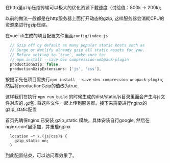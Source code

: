 在http里gzip压缩传输可以极大的优化资源下载速度（试验值：800k -> 200k);

以前的做法一般都是在http服务器上面打开动态的gzip, 这样服务器会消耗CPU的资源来进行gzip压缩。

在vue-cli生成的项目配置文件里面`config/index.js`

```js
  // Gzip off by default as many popular static hosts such as
  // Surge or Netlify already gzip all static assets for you.
  // Before setting to `true`, make sure to:
  // npm install --save-dev compression-webpack-plugin
  productionGzip: false,
  productionGzipExtensions: ['js', 'css'],
```

按提示先在项目里执行`npm install --save-dev compression-webpack-plugin`, 然后将productionGzip的值改为true.

这样我们在执行 `npm run build` 的时候生成的dist/static/js目录里面会产生与js文件对应的`.gz`包, 将这些文件一起上传到服务器。接下来需要进行nginx的 gzip_static配置

首页先确保nginx 已安装 gzip_static 模块，具体安装自行google, 然后在nginx.conf里添加，并重启nginx

```nginx
  location ~* \.(js|css)$ {
    gzip_static on;
  }
```

到此配置结束，可以访问看效果了。
